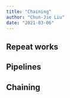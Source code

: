 ```yaml
---
title: "Chaining"
author: "Chun-Jie Liu"
date: "2021-03-06"
---
```


## Repeat works


## Pipelines


## Chaining
